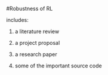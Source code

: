 #Robustness of RL

includes:

1. a literature review

2. a project proposal

3. a research paper

4. some of the important source code
